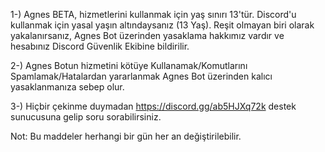 1-) Agnes BETA, hizmetlerini kullanmak için yaş sınırı 13'tür. Discord'u kullanmak için yasal yaşın altındaysanız (13 Yaş). Reşit olmayan biri olarak yakalanırsanız, Agnes Bot üzerinden yasaklama hakkımız vardır ve hesabınız Discord Güvenlik Ekibine bildirilir.

2-) Agnes Botun hizmetini kötüye Kullanamak/Komutlarını Spamlamak/Hatalardan yararlanmak Agnes Bot üzerinden kalıcı yasaklanmanıza sebep olur.

3-) Hiçbir çekinme duymadan https://discord.gg/ab5HJXq72k destek sunucusuna gelip soru sorabilirsiniz.

Not: Bu maddeler herhangi bir gün her an değiştirilebilir.
